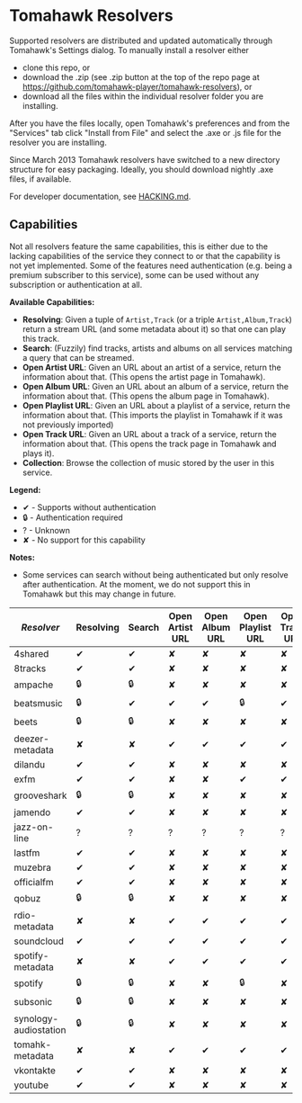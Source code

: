 # Tomahawk Resolvers

Supported resolvers are distributed and updated automatically through Tomahawk's Settings dialog.
To manually install a resolver either 
* clone this repo, or
* download the .zip (see .zip button at the top of the repo page at https://github.com/tomahawk-player/tomahawk-resolvers), or 
* download all the files within the individual resolver folder you are installing.

After you have the files locally, open Tomahawk's preferences and from the "Services" tab click "Install from File" and select the .axe or .js file for the resolver you are installing.

Since March 2013 Tomahawk resolvers have switched to a new directory structure for easy packaging. Ideally, you should download nightly .axe files, if available.

For developer documentation, see [HACKING.md](HACKING.md).

## Capabilities

Not all resolvers feature the same capabilities, this is either due to the lacking capabilities of the service they connect to or that the capability is not yet implemented.
Some of the features need authentication (e.g. being a premium subscriber to this service), some can be used without any subscription or authentication at all.

**Available Capabilities:**
* **Resolving**: Given a tuple of `Artist,Track` (or a triple `Artist,Album,Track`) return a stream URL (and some metadata about it) so that one can play this track.
* **Search**: (Fuzzily) find tracks, artists and albums on all services matching a query that can be streamed.
* **Open Artist URL**: Given an URL about an artist of a service, return the information about that. (This opens the artist page in Tomahawk).
* **Open Album URL**: Given an URL about an album of a service, return the information about that. (This opens the album page in Tomahawk).
* **Open Playlist URL**: Given an URL about a playlist of a service, return the information about that. (This imports the playlist in Tomahawk if it was not previously imported)
* **Open Track URL**: Given an URL about a track of a service, return the information about that. (This opens the track page in Tomahawk and plays it).
* **Collection**: Browse the collection of music stored by the user in this service.

**Legend:**
* ✔ - Supports without authentication
* :lock: - Authentication required
* ? - Unknown
* ✘ - No support for this capability

**Notes:**
* Some services can search without being authenticated but only resolve after authentication. At the moment, we do not support this in Tomahawk but this may change in future.

| *Resolver* | Resolving | Search | Open Artist URL | Open Album URL | Open Playlist URL | Open Track URL | Collection |
|------------|-----------|--------|-----------------|----------------|-------------------|----------------|------------|
| 4shared    | ✔         | ✔      | ✘               | ✘              | ✘                 | ✘              | ✘          |
| 8tracks    | ✔         | ✔      | ✘               | ✘              | ✘                 | ✘              | ✘          |
| ampache    | :lock:    | :lock: | ✘               | ✘              | ✘                 | ✘              | :lock:     |
| beatsmusic | :lock:    | ✔      | ✔               | ✔              | :lock:            | ✔              | ✘          |
| beets      | :lock:    | :lock: | ✘               | ✘              | ✘                 | ✘              | :lock:     |
| deezer-metadata | ✘    | ✘      | ✔               | ✔              | ✔                 | ✔              | ✘          |
| dilandu    | ✔         | ✔      | ✘               | ✘              | ✘                 | ✘              | ✘          |
| exfm       | ✔         | ✔      | ✘               | ✘              | ✔                 | ✔              | ✘          |
| grooveshark | :lock:   | :lock: | ✘               | ✘              | ✘                 | ✘              | ✘          |
| jamendo    | ✔         | ✔      | ✘               | ✘              | ✘                 | ✘              | ✘          |
| jazz-on-line | ?       | ?      | ?               | ?              | ?                 | ?              | ?          |
| lastfm     | ✔         | ✔      | ✘               | ✘              | ✘                 | ✘              | ✘          |
| muzebra    | ✔         | ✔      | ✘               | ✘              | ✘                 | ✘              | ✘          |
| officialfm | ✔         | ✔      | ✘               | ✘              | ✘                 | ✘              | ✘          |
| qobuz      | :lock:    | :lock: | ✘               | ✘              | ✘                 | ✘              | ✘          |
| rdio-metadata | ✘      | ✘      | ✔               | ✔              | ✔                 | ✔              | ✘          |
| soundcloud | ✔         | ✔      | ✔               | ✔              | ✔                 | ✔              | ✘          |
| spotify-metadata | ✘   | ✘      | ✔               | ✔              | ✔                 | ✔              | ✘          |
| spotify    | :lock:    | :lock: | ✘               | ✘              | :lock:            | ✘              | ✘          |
| subsonic   | :lock:    | :lock: | ✘               | ✘              | ✘                 | ✘              | :lock:     |
| synology-audiostation | :lock:    | :lock: | ✘    | ✘              | ✘                 | ✘              | :lock:     |
| tomahk-metadata | ✘    | ✘      | ✔               | ✔              | ✔                 | ✔              | ✘          |
| vkontakte  | ✔         | ✔      | ✘               | ✘              | ✘                 | ✘              | ✘          |
| youtube    | ✔         | ✔      | ✘               | ✘              | ✘                 | ✘              | ✘          |
